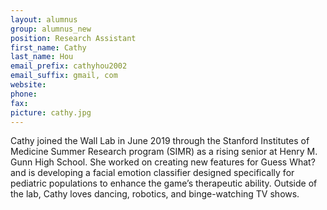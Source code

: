 ```yaml
---
layout: alumnus
group: alumnus_new
position: Research Assistant
first_name: Cathy
last_name: Hou
email_prefix: cathyhou2002
email_suffix: gmail, com
website:
phone:
fax:
picture: cathy.jpg
---
```


Cathy joined the Wall Lab in June 2019 through the Stanford Institutes of Medicine Summer Research program (SIMR) as a rising senior at Henry M. Gunn High School. She worked on creating new features for Guess What? and is developing a facial emotion classifier designed specifically for pediatric populations to enhance the game’s therapeutic ability. Outside of the lab, Cathy loves dancing, robotics, and binge-watching TV shows. 
